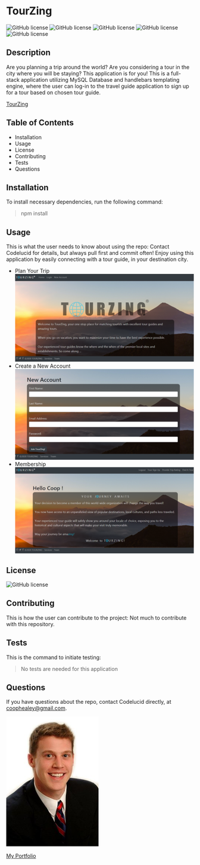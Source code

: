 # TourZing  

![GitHub license](https://img.shields.io/badge/Skill-HTML-brightgreen) ![GitHub license](https://img.shields.io/badge/Skill-CSS-blue) ![GitHub license](https://img.shields.io/badge/Skill-JavaScript-red) ![GitHub license](https://img.shields.io/badge/Skill-HandleBars-purple) ![GitHub license](https://img.shields.io/badge/Skill-Express-yellow)

## Description  

Are you planning a trip around the world?  Are you considering a tour in the city where you will be staying?  This application is for you! This is a full-stack application utilizing MySQL Database and handlebars templating engine, where the user can log-in to the travel guide application to sign up for a tour based on chosen tour guide.

[TourZing](https://tourzing.herokuapp.com/)

## Table of Contents
- Installation 
- Usage
- License
- Contributing
- Tests
- Questions  

## Installation  

To install necessary dependencies, run the following command:
>npm install  

## Usage  

This is what the user needs to know about using the repo:
Contact Codelucid for details, but always pull first and commit often!  Enjoy using this application by easily connecting with a tour guide, in your destination city. 
- Plan Your Trip
![Plan Trip](/stepOne.png) 
- Create a New Account
![Create Account](/stepTwo.png)
- Membership
![Membership](/stepThree.png)

## License  

![GitHub license](https://img.shields.io/badge/license-None-brightgreen)

## Contributing  

This is how the user can contribute to the project:
Not much to contribute with this repository.  

## Tests  

This is the command to initiate testing:
>No tests are needed for this application  

## Questions  

If you have questions about the repo, contact Codelucid directly, at coophealey@gmail.com.

[![My Profile Picture](/profilePic.png)](https://github.com/codelucid "My Profile Picture")

[My Portfolio](https://codelucid.github.io/Portfolio/ "My Portfolio")